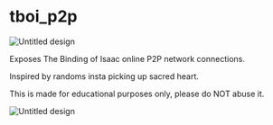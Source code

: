 # tboi_p2p
![Untitled design](https://img.shields.io/github/downloads/KoNLiG/tboi_p2p/total.svg)

Exposes The Binding of Isaac online P2P network connections.

Inspired by randoms insta picking up sacred heart.

This is made for educational purposes only, please do NOT abuse it.

![Untitled design](https://github.com/user-attachments/assets/92fbf709-689a-420d-89a3-97c913727380)
